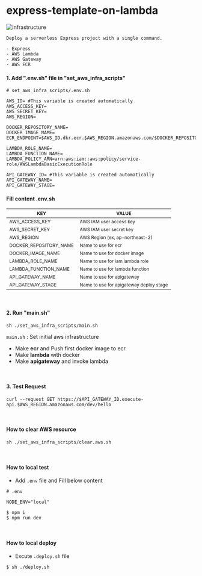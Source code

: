# express-template-on-lambda

![infrastructure](image.png)
```
Deploy a serverless Express project with a single command.

- Express
- AWS Lambda
- AWS Gateway
- AWS ECR
```

#### 1. Add ".env.sh" file in "set_aws_infra_scripts"
```
# set_aws_infra_scripts/.env.sh

AWS_ID= #This variable is created automatically
AWS_ACCESS_KEY= 
AWS_SECRET_KEY= 
AWS_REGION=

DOCKER_REPOSITORY_NAME=
DOCKER_IMAGE_NAME=
ECR_ENDPOINT=$AWS_ID.dkr.ecr.$AWS_REGION.amazonaws.com/$DOCKER_REPOSITORY_NAME

LAMBDA_ROLE_NAME=
LAMBDA_FUNCTION_NAME=
LAMBDA_POLICY_ARN=arn:aws:iam::aws:policy/service-role/AWSLambdaBasicExecutionRole

API_GATEWAY_ID= #This variable is created automatically
API_GATEWAY_NAME=
API_GATEWAY_STAGE=
```

#### Fill content .env.sh
|<span style="font-size: 12px">KEY|<span style="font-size: 12px">VALUE|
|------|------|
|<span style="font-size: 12px">AWS_ACCESS_KEY|<span style="font-size: 12px">AWS IAM user access key|
|<span style="font-size: 12px">AWS_SECRET_KEY|<span style="font-size: 12px">AWS IAM user secret key|
|<span style="font-size: 12px">AWS_REGION|<span style="font-size: 12px">AWS Region (ex, ap-northeast-2)|
|<span style="font-size: 12px">DOCKER_REPOSITORY_NAME|<span style="font-size: 12px">Name to use for ecr|
|<span style="font-size: 12px">DOCKER_IMAGE_NAME|<span style="font-size: 12px">Name to use for docker image|
|<span style="font-size: 12px">LAMBDA_ROLE_NAME|<span style="font-size: 12px">Name to use for iam lambda role|
|<span style="font-size: 12px">LAMBDA_FUNCTION_NAME|<span style="font-size: 12px">Name to use for lambda function|
|<span style="font-size: 12px">API_GATEWAY_NAME|<span style="font-size: 12px">Name to use for apigateway|
|<span style="font-size: 12px">API_GATEWAY_STAGE|<span style="font-size: 12px">Name to use for apigateway deploy stage|

</br>

#### 2. Run "main.sh"
```
sh ./set_aws_infra_scripts/main.sh
```
`main.sh` : Set initial aws infrastructure

- Make **ecr** and Push first docker image to ecr
- Make **lambda** with docker
- Make **apigateway** and invoke lambda
  
<br/>

#### 3. Test Request
```
curl --request GET https://$API_GATEWAY_ID.execute-api.$AWS_REGION.amazonaws.com/dev/hello
```

<br/>

#### How to clear AWS resource
```
sh ./set_aws_infra_scripts/clear.aws.sh
```

<br />

#### How to local test
- Add `.env` file and Fill below content
```
# .env

NODE_ENV="local"
```
```
$ npm i
$ npm run dev
```
<br />

#### How to local deploy
- Excute `.deploy.sh` file
```
$ sh ./deploy.sh
```

